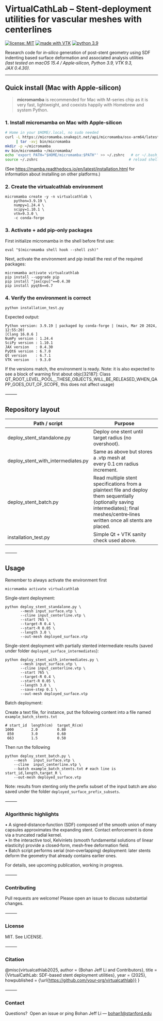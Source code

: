 # VirtualCathLab – Stent‑deployment utilities for vascular meshes with centerlines
[![license: MIT](https://img.shields.io/badge/license-MIT-blue)](#license)
[![made with VTK](https://img.shields.io/badge/made%20with-VTK-398593)](https://vtk.org)
[![python 3.9](https://img.shields.io/badge/python-3.9-blue)](https://www.python.org/downloads/release/python-3913/)

Research code for *in‑silico* generation of post-stent geometry using SDF indenting based
surface deformation and associated analysis utilities  
*(last tested on macOS 15.4 / Apple‑silicon, Python 3.9, VTK 9.3, JAX 0.4.30).*

---

## Quick install (Mac with **Apple‑silicon**)

> **micromamba** is recommended for Mac with M-series chip as it is very fast, lightweight, and
> coexists happily with Homebrew and system Python.

### 1. Install **micromamba** on Mac with Apple-silicon

```bash
# Home in your $HOME/.local, no sudo needed
curl -L https://micromamba.snakepit.net/api/micromamba/osx-arm64/latest \
     | tar -xvj bin/micromamba
mkdir -p ~/micromamba
mv bin/micromamba ~/micromamba/
echo 'export PATH="$HOME/micromamba:$PATH"' >> ~/.zshrc   # or ~/.bash_profile
source ~/.zshrc                                          # reload shell
```
(See https://mamba.readthedocs.io/en/latest/installation.html for information about installing on other
platforms.)

### 2. Create the virtualcathlab environment

```
micromamba create -y -n virtualcathlab \
    python=3.9.19 \
    numpy=1.24.4 \
    scipy=1.10.1 \
    vtk=9.3.0 \
    -c conda-forge
```

### 3. Activate + add pip‑only packages

First initialize micromamba in the shell before first use:
```
eval "$(micromamba shell hook --shell zsh)"
```

Next, activate the environment and pip install the rest of the required packages:
```
micromamba activate virtualcathlab
pip install --upgrade pip
pip install "jax[cpu]"==0.4.30
pip install pyqt6==6.7
```

### 4. Verify the environment is correct

```
python installation_test.py
```

Expected output:
```
Python version: 3.9.19 | packaged by conda-forge | (main, Mar 20 2024, 12:55:20) 
[Clang 16.0.6 ]
NumPy version : 1.24.4
SciPy version : 1.10.1
JAX version   : 0.4.30
PyQt6 version : 6.7.0
Qt version    : 6.7.1
VTK version   : 9.3.0
```
If the versions match, the environment is
ready. 
Note: it is also expected to see a block of warning first about objc[32187]: Class QT_ROOT_LEVEL_POOL__THESE_OBJECTS_WILL_BE_RELEASED_WHEN_QAPP_GOES_OUT_OF_SCOPE, this does not affect usage)
 
⸻

## Repository layout

| Path / script                         | Purpose                                                                                                                         |
| ------------------------------------ | -------------------------------------------------------------------------------------------------------------------------------- |
| deploy_stent_standalone.py                      | Deploy one stent until target radius (no overshoot).                                                                             |
| deploy_stent_with_intermediates.py                      | Same as above but stores a .vtp mesh at every 0.1 cm radius increment.                                                                             |
| deploy_stent_batch.py                | Read multiple stent specifications from a plaintext file and deploy them sequentially (optionally saving intermediates); final meshes/centre‑lines written once all stents are placed. |
| installation_test.py                 | Simple Qt + VTK sanity check used above.                                                                                         |


⸻

## Usage
Remember to always activate the environment first
```
micromamba activate virtualcathlab
```

Single‑stent deployment:
```
python deploy_stent_standalone.py \
       --mesh input_surface.vtp \
       --cline input_centerline.vtp \
       --start 765 \
       --target-R 0.4 \
       --start-R 0.05 \
       --length 3.0 \
       --out-mesh deployed_surface.vtp
```
Single-stent deployment with partially stented intermediate results (saved under folder ``deployed_surface_intermediates``):
```
python deploy_stent_with_intermediates.py \
       --mesh input_surface.vtp \
       --cline input_centerline.vtp \
       --start 765 \
       --target-R 0.4 \
       --start-R 0.05 \
       --length 3.0 \
       --save-step 0.1 \
       --out-mesh deployed_surface.vtp
```

Batch deployment:

Create a text file, for instance, put the following content into a file named ``example_batch_stents.txt``
```
# start_id  length(cm)  target_R(cm)
1000        2.0         0.80
 850        3.0         0.60
 663        1.5         0.50
```
Then run the following
```
python deploy_stent_batch.py \
    --mesh   input_surface.vtp \
    --cline  input_centerline.vtp \
    --batch example_batch_stents.txt # each line is start_id,length,target_R \
    --out-mesh deployed_surface.vtp
```
Note: results from stenting only the prefix subset of the input batch are also saved under the folder ``deployed_surface_prefix_subsets``.

⸻

### Algorithmic highlights
•	A signed‑distance‑function (SDF) composed of the smooth union of many capsules approximates the expanding
stent. Contact enforcement is done via a truncated radial kernel. <br>
•	In the interactive tool, Kelvinlets (smooth fundamental solutions of linear elasticity) provide a
closed‑form, mesh‑free deformation field. <br>
•	Batch script performs serial (non‑overlapping) deployment: later stents
deform the geometry that already contains earlier ones. <br>

For details, see upcoming publication, working in progress.

⸻

### Contributing

Pull requests are welcome!  Please open an issue to discuss substantial
changes.

⸻

### License

MIT.  See LICENSE.

⸻

### Citation

@misc{virtualcathlab2025,
  author    = {Bohan Jeff Li and Contributors},
  title     = {VirtualCathLab: SDF-based stent deployment utilities},
  year      = {2025},
  howpublished = {\url{https://github.com/your‑org/virtualcathlab}}
}


⸻

### Contact

Questions?  Open an issue or ping
Bohan Jeff Li — bohan1@stanford.edu
